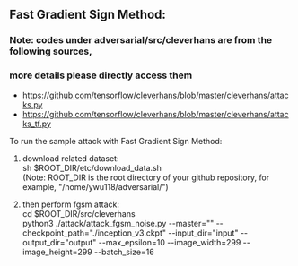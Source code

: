 
## Fast Gradient Sign Method:

### Note: codes under adversarial/src/cleverhans are from the following sources,
###       more details please directly access them

- https://github.com/tensorflow/cleverhans/blob/master/cleverhans/attacks.py
- https://github.com/tensorflow/cleverhans/blob/master/cleverhans/attacks_tf.py

To run the sample attack with Fast Gradient Sign Method:

1) download related dataset:  <br>
       sh $ROOT_DIR/etc/download_data.sh  <br>
       (Note: ROOT_DIR is the root directory of your github repository, for example, "/home/ywu118/adversarial/")

2) then perform fgsm attack: <br>
       cd $ROOT_DIR/src/cleverhans  <br>
       python3 ./attack/attack_fgsm_noise.py  --master="" --checkpoint_path="./inception_v3.ckpt" --input_dir="input" --output_dir="output" --max_epsilon=10 --image_width=299 --image_height=299 --batch_size=16
